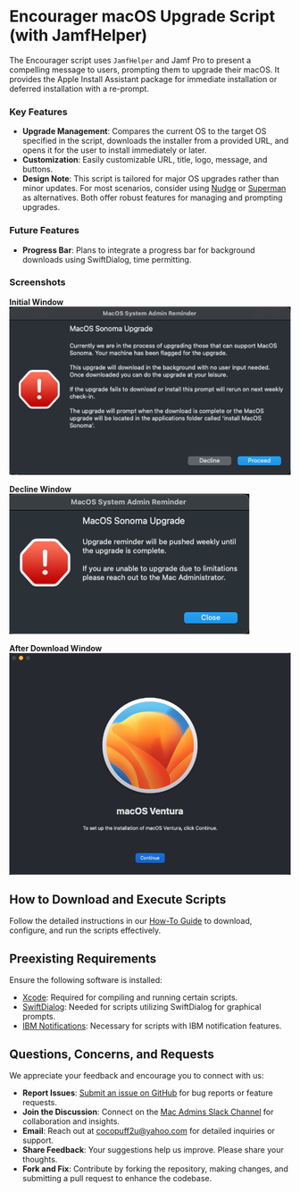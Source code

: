 # Encourager macOS Upgrade Script (with JamfHelper)

The Encourager script uses `JamfHelper` and Jamf Pro to present a compelling message to users, prompting them to upgrade their macOS. It provides the Apple Install Assistant package for immediate installation or deferred installation with a re-prompt.

### Key Features

- **Upgrade Management**: Compares the current OS to the target OS specified in the script, downloads the installer from a provided URL, and opens it for the user to install immediately or later.
- **Customization**: Easily customizable URL, title, logo, message, and buttons.
- **Design Note**: This script is tailored for major OS upgrades rather than minor updates. For most scenarios, consider using [Nudge](https://github.com/macadmins/nudge) or [Superman](https://github.com/Macjutsu/super) as alternatives. Both offer robust features for managing and prompting upgrades.

### Future Features

- **Progress Bar**: Plans to integrate a progress bar for background downloads using SwiftDialog, time permitting.

### Screenshots

**Initial Window**  
<img src="https://github.com/cocopuff2u/MacOS_Admin_Scripts/blob/455adc33bd632014626dac66bfec10af62beb0e7/MacOS_Update_Upgrade_Scripts/Encourager_Script/images/firstwindow.png">

**Decline Window**  
<img src="https://github.com/cocopuff2u/MacOS_Admin_Scripts/blob/455adc33bd632014626dac66bfec10af62beb0e7/MacOS_Update_Upgrade_Scripts/Encourager_Script/images/declinewindow.png">

**After Download Window**  
<img src="https://github.com/cocopuff2u/MacOS_Admin_Scripts/blob/455adc33bd632014626dac66bfec10af62beb0e7/MacOS_Update_Upgrade_Scripts/Encourager_Script/images/afterdownloadwindow.png">

## How to Download and Execute Scripts

Follow the detailed instructions in our [How-To Guide](https://github.com/cocopuff2u/MacOS_Admin_Scripts/blob/7f996a69700d749398ec9a1f84aadd26fd855569/How_To_Guide/README.md) to download, configure, and run the scripts effectively.

## Preexisting Requirements

Ensure the following software is installed:

- [Xcode](https://developer.apple.com/documentation/safari-developer-tools/installing-xcode-and-simulators): Required for compiling and running certain scripts.
- [SwiftDialog](https://github.com/swiftDialog/swiftDialog): Needed for scripts utilizing SwiftDialog for graphical prompts.
- [IBM Notifications](https://github.com/IBM/mac-ibm-notifications): Necessary for scripts with IBM notification features.

## Questions, Concerns, and Requests

We appreciate your feedback and encourage you to connect with us:

- **Report Issues**: [Submit an issue on GitHub](https://github.com/cocopuff2u/MacOS_Admin_Scripts/issues) for bug reports or feature requests.
- **Join the Discussion**: Connect on the [Mac Admins Slack Channel](https://join.slack.com/t/macadmins/shared_invite/zt-2o5811yhx-q5MNLrFG1VoHRusXLgZwsw) for collaboration and insights.
- **Email**: Reach out at [cocopuff2u@yahoo.com](mailto:cocopuff2u@yahoo.com) for detailed inquiries or support.
- **Share Feedback**: Your suggestions help us improve. Please share your thoughts.
- **Fork and Fix**: Contribute by forking the repository, making changes, and submitting a pull request to enhance the codebase.
